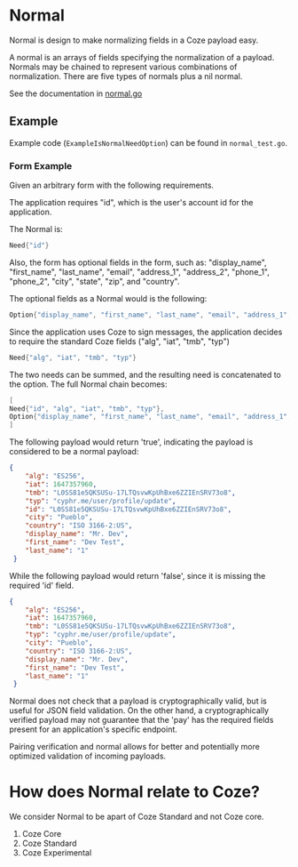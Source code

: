 # Normal

Normal is design to make normalizing fields in a Coze payload easy.

A normal is an arrays of fields specifying the normalization of a
payload. Normals may be chained to represent various combinations of
normalization.  There are five
types of normals plus a nil normal.

See the documentation in [normal.go](normal.go)

## Example

Example code (`ExampleIsNormalNeedOption`) can be found in `normal_test.go`.

### Form Example
Given an arbitrary form with the following requirements.  

The application requires "id", which is the user's account id for the
application.

The Normal is:
``` Go
Need{"id"}
```

Also, the form has optional fields in the form, such as:
"display_name", "first_name", "last_name", "email", "address_1", "address_2",
"phone_1", "phone_2", "city", "state", "zip", and "country".

The optional fields as a Normal would is the following:

``` Go
Option{"display_name", "first_name", "last_name", "email", "address_1", "address_2", "phone_1", "phone_2", "city", "state", "zip", "country"}
```

Since the application uses Coze to sign messages, the application decides to require the standard Coze fields ("alg", "iat", "tmb", "typ")

``` Go
Need{"alg", "iat", "tmb", "typ"}
```


The two needs can be summed, and the resulting need is concatenated to the
option.  The full Normal chain becomes:


``` Go
[
Need{"id", "alg", "iat", "tmb", "typ"},
Option{"display_name", "first_name", "last_name", "email", "address_1", "address_2", "phone_1", "phone_2", "city", "state", "zip", "country"}
]
```

The following payload would return 'true', indicating the payload is considered
to be a normal payload:

``` JSON
{
	"alg": "ES256",
	"iat": 1647357960,
	"tmb": "L0SS81e5QKSUSu-17LTQsvwKpUhBxe6ZZIEnSRV73o8",
	"typ": "cyphr.me/user/profile/update",
	"id": "L0SS81e5QKSUSu-17LTQsvwKpUhBxe6ZZIEnSRV73o8",
	"city": "Pueblo",
	"country": "ISO 3166-2:US",
	"display_name": "Mr. Dev",
	"first_name": "Dev Test",
	"last_name": "1"
 }

```

While the following payload would return 'false', since it is missing the
required 'id' field.

``` JSON
{
	"alg": "ES256",
	"iat": 1647357960,
	"tmb": "L0SS81e5QKSUSu-17LTQsvwKpUhBxe6ZZIEnSRV73o8",
	"typ": "cyphr.me/user/profile/update",
	"city": "Pueblo",
	"country": "ISO 3166-2:US",
	"display_name": "Mr. Dev",
	"first_name": "Dev Test",
	"last_name": "1"
 }

```

Normal does not check that a payload is cryptographically valid, but is useful
for JSON field validation. On the other hand, a cryptographically verified
payload may not guarantee that the 'pay' has the required fields present for an
application's specific endpoint.

Pairing verification and normal allows for better and potentially more 
optimized validation of incoming payloads.


# How does Normal relate to Coze?

We consider Normal to be apart of Coze Standard and not Coze core.


1. Coze Core
2. Coze Standard
3. Coze Experimental
